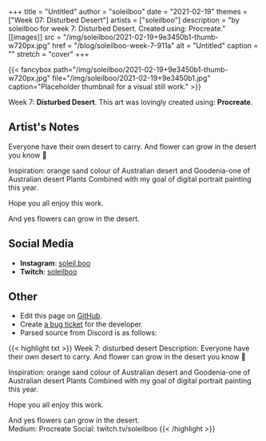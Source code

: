 +++
title =       "Untitled"
author =      "soleilboo"
date =        "2021-02-19"
themes =      ["Week 07: Disturbed Desert"]
artists =     ["soleilboo"]
description = "by soleilboo for week 7: Disturbed Desert. Created using: Procreate."
[[images]]
      src = "/img/soleilboo/2021-02-19+9e3450b1-thumb-w720px.jpg"
      href = "/blog/soleilboo-week-7-911a"
      alt = "Untitled"
      caption = ""
      stretch = "cover"
+++

{{< fancybox path="/img/soleilboo/2021-02-19+9e3450b1-thumb-w720px.jpg" file="/img/soleilboo/2021-02-19+9e3450b1.jpg" caption="Placeholder thumbnail for a visual still work." >}}


Week 7: **Disturbed Desert**. This art was lovingly created using: **Procreate**.

## Artist's Notes

Everyone have their own desert to carry. And flower can grow in the desert you know 🙂 

Inspiration: orange sand colour of Australian desert and Goodenia-one of Australian desert Plants 
Combined with my goal of digital portrait painting this year. 

Hope you all enjoy this work. 

And yes flowers can grow in the desert.

## Social Media

- **Instagram**: <a href='https://instagram.com/soleil.boo' target='_blank'>soleil.boo</a>
- **Twitch**: <a href='https://twitch.tv/soleilboo' target='_blank'>soleilboo</a>

## Other

- Edit this page on [GitHub](https://github.com/teaminkling/web-refresh/edit/main/content/blog/soleilboo-week-7-911a.md).
- Create [a bug ticket](https://github.com/teaminkling/web-refresh/issues/new?assignees=&labels=bug&template=problem-report.md&title=) for the developer.
- Parsed source from Discord is as follows:

{{< highlight txt >}}
Week 7: disturbed desert 
Description: Everyone have their own desert to carry. And flower can grow in the desert you know 🙂 

Inspiration: orange sand colour of Australian desert and Goodenia-one of Australian desert Plants 
Combined with my goal of digital portrait painting this year. 

Hope you all enjoy this work. 

And yes flowers can grow in the desert.  
Medium: Procreate 
Social: twitch.tv/soleilboo
{{< /highlight >}}